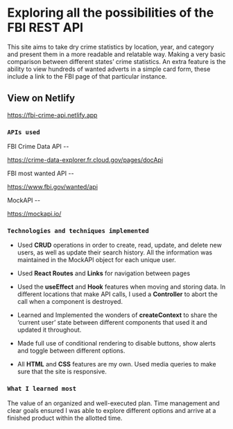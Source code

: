 # Exploring all the possibilities of the FBI REST API

This site aims to take dry crime statistics by location, year, and category and present them in a more readable and relatable way. Making a very basic comparison between different states’ crime statistics. An extra feature is the ability to view hundreds of wanted adverts in a simple card form, these include a link to the FBI page of that particular instance.

## View on Netlify

https://fbi-crime-api.netlify.app

### `APIs used`

FBI Crime Data API --

https://crime-data-explorer.fr.cloud.gov/pages/docApi

FBI most wanted API --

https://www.fbi.gov/wanted/api

MockAPI --

https://mockapi.io/

### `Technologies and techniques implemented`

- Used **CRUD** operations in order to create, read, update, and delete new users, as well as update their search history. All the information was maintained in the MockAPI object for each unique user.

- Used **React Routes** and **Links** for navigation between pages

- Used the **useEffect** and **Hook** features when moving and storing data. In different locations that make API calls, I used a **Controller** to abort the call when a component is destroyed.

- Learned and Implemented the wonders of **createContext** to share the ‘current user’ state between different components that used it and updated it throughout.

- Made full use of conditional rendering to disable buttons, show alerts and toggle between different options.

- All **HTML** and **CSS** features are my own. Used media queries to make sure that the site is responsive.

### `What I learned most`

The value of an organized and well-executed plan. Time management and clear goals ensured I was able to explore different options and arrive at a finished product within the allotted time.
